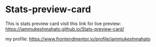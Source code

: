 # Stats-preview-card
This is stats preview card
visit this link for live preview:
https://iammukeshmahato.github.io/Stats-preview-card/

my profile: https://www.frontendmentor.io/profile/iammukeshmahato
